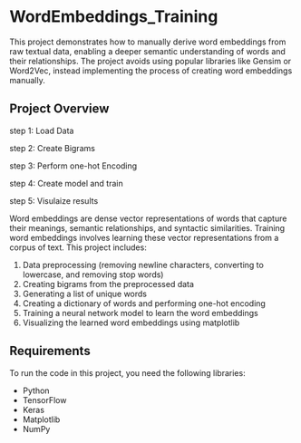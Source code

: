 # WordEmbeddings_Training

This project demonstrates how to manually derive word embeddings from raw textual data, enabling a deeper semantic understanding of words and their relationships. The project avoids using popular libraries like Gensim or Word2Vec, instead implementing the process of creating word embeddings manually.

## Project Overview
step 1: Load Data

step 2: Create Bigrams

step 3: Perform one-hot Encoding 

step 4: Create model and train 

step 5: Visulaize results

Word embeddings are dense vector representations of words that capture their meanings, semantic relationships, and syntactic similarities. Training word embeddings involves learning these vector representations from a corpus of text. This project includes:


1. Data preprocessing (removing newline characters, converting to lowercase, and removing stop words)
2. Creating bigrams from the preprocessed data
3. Generating a list of unique words
4. Creating a dictionary of words and performing one-hot encoding
5. Training a neural network model to learn the word embeddings
6. Visualizing the learned word embeddings using matplotlib

## Requirements

To run the code in this project, you need the following libraries:
- Python 
- TensorFlow
- Keras
- Matplotlib
- NumPy



